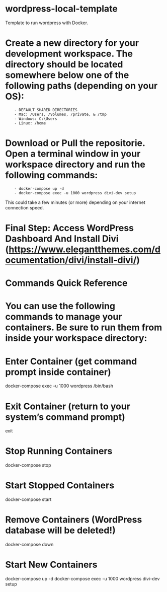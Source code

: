 # wordpress-local-template
Template to run wordpress with Docker.



# Create a new directory for your development workspace. The directory should be located somewhere below one of the following paths (depending on your OS):
        - DEFAULT SHARED DIRECTORIES
        - Mac: /Users, /Volumes, /private, & /tmp
        - Windows: C:\Users
        - Linux: /home

# Download or Pull the repositorie. Open a terminal window in your workspace directory and run the following commands:
        - docker-compose up -d
        - docker-compose exec -u 1000 wordpress divi-dev setup

This could take a few minutes (or more) depending on your internet connection speed. 

# Final Step: Access WordPress Dashboard And Install Divi (https://www.elegantthemes.com/documentation/divi/install-divi/)



# Commands Quick Reference

# You can use the following commands to manage your containers. Be sure to run them from inside your workspace directory:

# Enter Container (get command prompt inside container)
docker-compose exec -u 1000 wordpress /bin/bash

# Exit Container (return to your system’s command prompt)
exit

# Stop Running Containers
docker-compose stop

# Start Stopped Containers
docker-compose start

# Remove Containers (WordPress database will be deleted!)
docker-compose down

# Start New Containers
docker-compose up -d
docker-compose exec -u 1000 wordpress divi-dev setup
